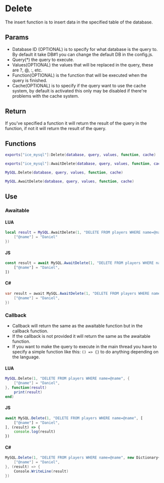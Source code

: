 # Delete
The insert function is to insert data in the specified table of the database.

## Params
- Database ID (OPTIONAL) is to specify for what database is the query to. By default it take DB#1 you can change the default DB in the config.js.
- Query(*) the query to execute.
- Values(OPTIONAL) the values that will be replaced in the query, these are ?, @, :, etc.
- Function(OPTIONAL) is the function that will be executed when the query is finished.
- Cache(OPTIONAL) is to specify if the query want to use the cache system, by default is activated this only may be disabled if there're problems with the cache system.

## Return
If you've specified a function it will return the result of the query in the function, if not it will return the result of the query.

## Functions
```lua
exports["ice_mysql"]:Delete(database, query, values, function, cache)
```
```lua
exports["ice_mysql"]:AwaitDelete(database, query, values, function, cache)
```
```lua
MySQL.Delete(database, query, values, function, cache)
```
```lua
MySQL.AwaitDelete(database, query, values, function, cache)
```

## Use
### Awaitable
#### LUA
```lua
local result = MySQL.AwaitDelete(1, "DELETE FROM players WHERE name=@name", {
    ["@name"] = "Daniel"
})
```
#### JS
```js
const result = await MySQL.AwaitDelete(1, "DELETE FROM players WHERE name=@name", [
    ["@name"] = "Daniel",
])
```
#### C#
```cs
var result = await MySQL.AwaitDelete(1, "DELETE FROM players WHERE name=@name", new Dictionary<string, object>() {
    ["@name"] = "Daniel",
})
```

### Callback
- Callback will return the same as the awaitable function but in the callback function.
- If the callback is not provided it will return the same as the awaitable function.
- If you want to make the query to execute in the main thread you have to specify a simple function like this: `() => {}` to do anything depending on the language.
#### LUA
```lua
MySQL.Delete(1, "DELETE FROM players WHERE name=@name", {
    ["@name"] = "Daniel",
}, function(result)
    print(result)
end)
```
#### JS
```js
await MySQL.Delete(1, "DELETE FROM players WHERE name=@name", [
    ["@name"] = "Daniel",
], (result) => {
    console.log(result)
})
```
#### C#
```cs
MySQL.Delete(1, "DELETE FROM players WHERE name=@name", new Dictionary<string, object>() {
    ["@name"] = "Daniel",
}, (result) => {
    Console.WriteLine(result)
})
```